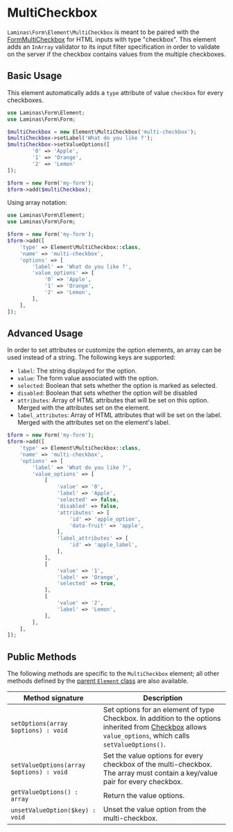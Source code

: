 # MultiCheckbox

`Laminas\Form\Element\MultiCheckbox` is meant to be paired with the
[FormMultiCheckbox](../helper/form-multicheckbox.md) for HTML inputs with type
"checkbox".  This element adds an `InArray` validator to its input filter
specification in order to validate on the server if the checkbox contains values
from the multiple checkboxes.

## Basic Usage

This element automatically adds a `type` attribute of value `checkbox` for every
checkboxes.

```php
use Laminas\Form\Element;
use Laminas\Form\Form;

$multiCheckbox = new Element\MultiCheckbox('multi-checkbox');
$multiCheckbox->setLabel('What do you like ?');
$multiCheckbox->setValueOptions([
        '0' => 'Apple',
        '1' => 'Orange',
        '2' => 'Lemon'
]);

$form = new Form('my-form');
$form->add($multiCheckbox);
```

Using array notation:

```php
use Laminas\Form\Element;
use Laminas\Form\Form;

$form = new Form('my-form');
$form->add([
    'type' => Element\MultiCheckbox::class,
    'name' => 'multi-checkbox',
    'options' => [
        'label' => 'What do you like ?',
        'value_options' => [
            '0' => 'Apple',
            '1' => 'Orange',
            '2' => 'Lemon',
        ],
    ],
]);
```

## Advanced Usage

In order to set attributes or customize the option elements, an array can be
used instead of a string. The following keys are supported:

- `label`: The string displayed for the option.
- `value`: The form value associated with the option.
- `selected`: Boolean that sets whether the option is marked as selected.
- `disabled`: Boolean that sets whether the option will be disabled
- `attributes`: Array of HTML attributes that will be set on this option. Merged
  with the attributes set on the element.
- `label_attributes`: Array of HTML attributes that will be set on the label.
  Merged with the attributes set on the element's label.

```php
$form = new Form('my-form');
$form->add([
    'type' => Element\MultiCheckbox::class,
    'name' => 'multi-checkbox',
    'options' => [
        'label' => 'What do you like ?',
        'value_options' => [
            [
                'value' => '0',
                'label' => 'Apple',
                'selected' => false,
                'disabled' => false,
                'attributes' => [
                    'id' => 'apple_option',
                    'data-fruit' => 'apple',
                ],
                'label_attributes' => [
                    'id' => 'apple_label',
                ],
            ],
            [
                'value' => '1',
                'label' => 'Orange',
                'selected' => true,
            ],
            [
                'value' => '2',
                'label' => 'Lemon',
            ],
        ],
    ],
]);
```

## Public Methods

The following methods are specific to the `MultiCheckbox` element; all other methods
defined by the [parent `Element` class](element.md#public-methods) are also
available.

Method signature                         | Description
---------------------------------------- | -----------
`setOptions(array $options) : void`      | Set options for an element of type Checkbox. In addition to the options inherited from [Checkbox](checkbox.md#public-methods) allows `value_options`, which calls `setValueOptions()`.
`setValueOptions(array $options) : void` | Set the value options for every checkbox of the multi-checkbox. The array must contain a key/value pair for every checkbox.
`getValueOptions() : array`              | Return the value options.
`unsetValueOption($key) : void`          | Unset the value option from the multi-checkbox.
